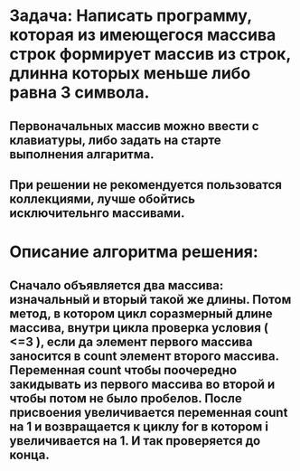 # Задача: Написать программу, которая из имеющегося массива строк формирует массив из строк, длинна которых меньше либо равна 3 символа. 
## Первоначальных массив можно ввести с клавиатуры, либо задать на старте выполнения алгаритма. 
## При решении не рекомендуется пользоватся коллекциями, лучше обойтись исключительнго массивами.

# Описание алгоритма решения:
## Сначало объявляется два массива: изначальный и вторый такой же длины. Потом метод, в котором цикл соразмерный длине массива, внутри цикла проверка условия ( <=3 ), если да элемент первого массива заносится в count элемент второго массива. Переменная count чтобы поочередно закидывать из первого массива во второй и чтобы потом не было пробелов. После присвоения увеличивается переменная count на 1 и возвращается к циклу for в котором i увеличивается на 1. И так проверяется до конца.
